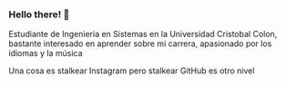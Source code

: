 ### Hello there! 👋

Estudiante de Ingenieria en Sistemas en la Universidad Cristobal Colon, bastante interesado en aprender sobre mi carrera, apasionado por los idiomas y la música

Una cosa es stalkear Instagram pero stalkear GitHub es otro nivel
<!--
**FranciscoTiburcio/FranciscoTiburcio** is a ✨ _special_ ✨ repository because its `README.md` (this file) appears on your GitHub profile.

Here are some ideas to get you started:

- 🔭 I’m currently working on ...
- 🌱 I’m currently learning ...
- 👯 I’m looking to collaborate on ...
- 🤔 I’m looking for help with ...
- 💬 Ask me about ...
- 📫 How to reach me: ...
- 😄 Pronouns: ...
- ⚡ Fun fact: ...
-->
